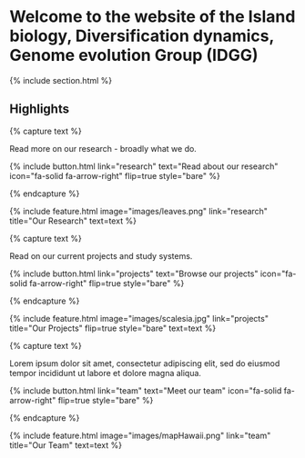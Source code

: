 ---
---

# Welcome to the website of the Island biology, Diversification dynamics, Genome evolution Group (IDGG)



{% include section.html %}

## Highlights

{% capture text %}

Read more on our research - broadly what we do.

{%
  include button.html
  link="research"
  text="Read about our research"
  icon="fa-solid fa-arrow-right"
  flip=true
  style="bare"
%}

{% endcapture %}

{%
  include feature.html
  image="images/leaves.png"
  link="research"
  title="Our Research"
  text=text
%}

{% capture text %}

Read on our current projects and study systems.

{%
  include button.html
  link="projects"
  text="Browse our projects"
  icon="fa-solid fa-arrow-right"
  flip=true
  style="bare"
%}

{% endcapture %}

{%
  include feature.html
  image="images/scalesia.jpg"
  link="projects"
  title="Our Projects"
  flip=true
  style="bare"
  text=text
%}

{% capture text %}

Lorem ipsum dolor sit amet, consectetur adipiscing elit, sed do eiusmod tempor incididunt ut labore et dolore magna aliqua.

{%
  include button.html
  link="team"
  text="Meet our team"
  icon="fa-solid fa-arrow-right"
  flip=true
  style="bare"
%}

{% endcapture %}

{%
  include feature.html
  image="images/mapHawaii.png"
  link="team"
  title="Our Team"
  text=text
%}
